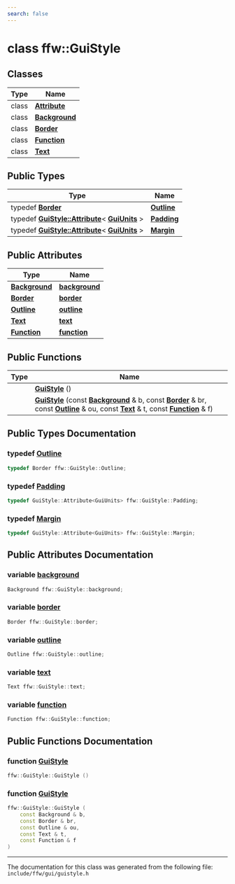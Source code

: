 ```yaml
---
search: false
---
```


# class ffw::GuiStyle

## Classes

|Type|Name|
|-----|-----|
|class|[**Attribute**](classffw_1_1_gui_style_1_1_attribute.md)|
|class|[**Background**](classffw_1_1_gui_style_1_1_background.md)|
|class|[**Border**](classffw_1_1_gui_style_1_1_border.md)|
|class|[**Function**](classffw_1_1_gui_style_1_1_function.md)|
|class|[**Text**](classffw_1_1_gui_style_1_1_text.md)|


## Public Types

|Type|Name|
|-----|-----|
|typedef **[Border](classffw_1_1_gui_style_1_1_border.md)**|[**Outline**](classffw_1_1_gui_style.md#1ad4ae59a5a7942fbe9e963e05104dc194)|
|typedef **[GuiStyle::Attribute](classffw_1_1_gui_style_1_1_attribute.md)**< **[GuiUnits](classffw_1_1_gui_units.md)** >|[**Padding**](classffw_1_1_gui_style.md#1a5f3ab2ae1509566f6558defc0ba1be6f)|
|typedef **[GuiStyle::Attribute](classffw_1_1_gui_style_1_1_attribute.md)**< **[GuiUnits](classffw_1_1_gui_units.md)** >|[**Margin**](classffw_1_1_gui_style.md#1ae98f782a8de9d8eb37fc727ba8110ba1)|


## Public Attributes

|Type|Name|
|-----|-----|
|**[Background](classffw_1_1_gui_style_1_1_background.md)**|[**background**](classffw_1_1_gui_style.md#1a0856c2848a26acbf2246ce4569624f82)|
|**[Border](classffw_1_1_gui_style_1_1_border.md)**|[**border**](classffw_1_1_gui_style.md#1a599408f7b604cf161c96616b7adb0525)|
|**[Outline](classffw_1_1_gui_style.md#1ad4ae59a5a7942fbe9e963e05104dc194)**|[**outline**](classffw_1_1_gui_style.md#1a909b1fa63f729c6dab2c82638b1651f4)|
|**[Text](classffw_1_1_gui_style_1_1_text.md)**|[**text**](classffw_1_1_gui_style.md#1a92d7e637e725613ed25b804bec6b1001)|
|**[Function](classffw_1_1_gui_style_1_1_function.md)**|[**function**](classffw_1_1_gui_style.md#1a6ebad086e25d098ecca826436e2f10fc)|


## Public Functions

|Type|Name|
|-----|-----|
||[**GuiStyle**](classffw_1_1_gui_style.md#1a331bed75c64f851540c5bf0c5c1efabc) () |
||[**GuiStyle**](classffw_1_1_gui_style.md#1acd7f88d2f20333bfefda9296d883a7db) (const **[Background](classffw_1_1_gui_style_1_1_background.md)** & b, const **[Border](classffw_1_1_gui_style_1_1_border.md)** & br, const **[Outline](classffw_1_1_gui_style.md#1ad4ae59a5a7942fbe9e963e05104dc194)** & ou, const **[Text](classffw_1_1_gui_style_1_1_text.md)** & t, const **[Function](classffw_1_1_gui_style_1_1_function.md)** & f) |


## Public Types Documentation

### typedef <a id="1ad4ae59a5a7942fbe9e963e05104dc194" href="#1ad4ae59a5a7942fbe9e963e05104dc194">Outline</a>

```cpp
typedef Border ffw::GuiStyle::Outline;
```



### typedef <a id="1a5f3ab2ae1509566f6558defc0ba1be6f" href="#1a5f3ab2ae1509566f6558defc0ba1be6f">Padding</a>

```cpp
typedef GuiStyle::Attribute<GuiUnits> ffw::GuiStyle::Padding;
```



### typedef <a id="1ae98f782a8de9d8eb37fc727ba8110ba1" href="#1ae98f782a8de9d8eb37fc727ba8110ba1">Margin</a>

```cpp
typedef GuiStyle::Attribute<GuiUnits> ffw::GuiStyle::Margin;
```



## Public Attributes Documentation

### variable <a id="1a0856c2848a26acbf2246ce4569624f82" href="#1a0856c2848a26acbf2246ce4569624f82">background</a>

```cpp
Background ffw::GuiStyle::background;
```



### variable <a id="1a599408f7b604cf161c96616b7adb0525" href="#1a599408f7b604cf161c96616b7adb0525">border</a>

```cpp
Border ffw::GuiStyle::border;
```



### variable <a id="1a909b1fa63f729c6dab2c82638b1651f4" href="#1a909b1fa63f729c6dab2c82638b1651f4">outline</a>

```cpp
Outline ffw::GuiStyle::outline;
```



### variable <a id="1a92d7e637e725613ed25b804bec6b1001" href="#1a92d7e637e725613ed25b804bec6b1001">text</a>

```cpp
Text ffw::GuiStyle::text;
```



### variable <a id="1a6ebad086e25d098ecca826436e2f10fc" href="#1a6ebad086e25d098ecca826436e2f10fc">function</a>

```cpp
Function ffw::GuiStyle::function;
```



## Public Functions Documentation

### function <a id="1a331bed75c64f851540c5bf0c5c1efabc" href="#1a331bed75c64f851540c5bf0c5c1efabc">GuiStyle</a>

```cpp
ffw::GuiStyle::GuiStyle ()
```



### function <a id="1acd7f88d2f20333bfefda9296d883a7db" href="#1acd7f88d2f20333bfefda9296d883a7db">GuiStyle</a>

```cpp
ffw::GuiStyle::GuiStyle (
    const Background & b,
    const Border & br,
    const Outline & ou,
    const Text & t,
    const Function & f
)
```





----------------------------------------
The documentation for this class was generated from the following file: `include/ffw/gui/guistyle.h`
